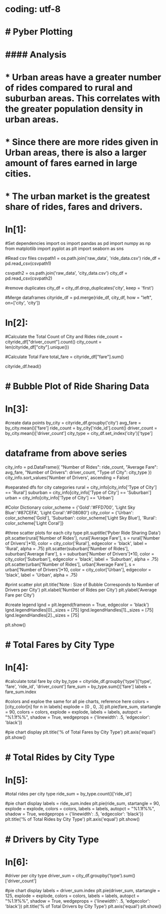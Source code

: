 
# coding: utf-8

# # Pyber Plotting

# #### Analysis
# 
# * Urban areas have a greater number of rides compared to rural and suburban areas.  This correlates with the greater population density in urban areas.
# * Since there are more rides given in Urban areas, there is also a larger amount of fares earned in large cities.
# * The urban market is the greatest share of rides, fares and drivers.  

# In[1]:


#Set dependencies
import os
import pandas as pd
import numpy as np
from matplotlib import pyplot as plt
import seaborn as sns

#Read csv files
csvpath1 = os.path.join('raw_data', 'ride_data.csv')
ride_df = pd.read_csv(csvpath1)

csvpath2 = os.path.join('raw_data', 'city_data.csv')
city_df = pd.read_csv(csvpath2)

#remove duplicates
city_df = city_df.drop_duplicates('city', keep = 'first')

#Merge dataframes
cityride_df = pd.merge(ride_df, city_df, how = "left", on=['city', 'city'])


# In[2]:


#Calculate the Total Count of City and Rides
ride_count = cityride_df["driver_count"].count()
city_count = len(cityride_df["city"].unique())
                     
#Calculate Total Fare
total_fare = cityride_df["fare"].sum()

cityride_df.head()


# # Bubble Plot of Ride Sharing Data

# In[3]:


#create data points
by_city = cityride_df.groupby('city')
avg_fare = by_city.mean()['fare']
ride_count = by_city['ride_id'].count()
driver_count = by_city.mean()['driver_count']
city_type = city_df.set_index('city')['type']

# dataframe from above series
city_info = pd.DataFrame({
    "Number of Rides": ride_count,
    "Average Fare": avg_fare,
    "Number of Drivers": driver_count,
    "Type of City": city_type
})
city_info.sort_values('Number of Drivers', ascending = False)

#separated dfs for city categories
rural = city_info[city_info['Type of City'] == 'Rural']
suburban = city_info[city_info['Type of City'] == 'Suburban']
urban = city_info[city_info['Type of City'] == 'Urban']

#Color Dictionary 
color_scheme = {'Gold':'#FFD700', 'Light Sky Blue':'#87CEFA', 'Light Coral':'#F08080'}
city_color = {'Urban': color_scheme['Gold'], 'Suburban': color_scheme['Light Sky Blue'], 'Rural': color_scheme['Light Coral']}

#three scatter plots for each city type
plt.suptitle('Pyber Ride Sharing Data')
plt.scatter(rural['Number of Rides'], rural['Average Fare'], s = rural['Number of Drivers']*10, color = city_color['Rural'], edgecolor = 'black', label = 'Rural', alpha = .75)
plt.scatter(suburban['Number of Rides'], suburban['Average Fare'], s = suburban['Number of Drivers']*10, color = city_color['Suburban'], edgecolor = 'black', label = 'Suburban', alpha = .75)
plt.scatter(urban['Number of Rides'], urban['Average Fare'], s = urban['Number of Drivers']*10, color = city_color['Urban'], edgecolor = 'black', label = 'Urban', alpha = .75)

#print scatter plot
plt.title('Note : Size of Bubble Corresponds to Number of Drivers per City')
plt.xlabel('Number of Rides per City')
plt.ylabel('Average Fare per City')

#create legend
lgnd = plt.legend(frameon = True, edgecolor = 'black')
lgnd.legendHandles[0]._sizes = [75]
lgnd.legendHandles[1]._sizes = [75]
lgnd.legendHandles[2]._sizes = [75]

plt.show()


# # Total Fares by City Type

# In[4]:


#calculate total fare by city
by_type = cityride_df.groupby('type')['type', 'fare', 'ride_id', 'driver_count']
fare_sum = by_type.sum()['fare']
labels = fare_sum.index

#colors and exploe the same for all pie charts, reference here
colors = [city_color[n] for n in labels]
explode = [0 , 0, .3]
plt.pie(fare_sum, startangle = 90, colors = colors, explode = explode, labels = labels, autopct = "%1.1f%%", shadow = True, wedgeprops = {'linewidth': .5, 'edgecolor': 'black'})

#pie chart display
plt.title('% of Total Fares by City Type')
plt.axis('equal')
plt.show()


# # Total Rides by City Type

# In[5]:


#total rides per city type
ride_sum = by_type.count()['ride_id']

#pie chart display
labels = ride_sum.index
plt.pie(ride_sum, startangle = 90, explode = explode, colors = colors, labels = labels, autopct = "%1.1f%%", shadow = True, wedgeprops = {'linewidth': .5, 'edgecolor': 'black'})
plt.title('% of Total Rides by City Type')
plt.axis('equal')
plt.show()


# # Drivers by City Type

# In[6]:


#driver per city type
driver_sum = city_df.groupby('type').sum()['driver_count']

#pie chart display
labels = driver_sum.index
plt.pie(driver_sum, startangle = 125, explode = explode, colors = colors, labels = labels, autopct = "%1.1f%%", shadow = True, wedgeprops = {'linewidth': .5, 'edgecolor': 'black'})
plt.title('% of Total Drivers by City Type')
plt.axis('equal')
plt.show()

